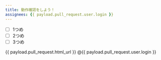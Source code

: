 ```yaml
---
title: 動作確認をしよう！
assignees: {{ payload.pull_request.user.login }}
---
```


* [ ] 1つめ
* [ ] 2つめ
* [ ] 3つめ

{{ payload.pull_request.html_url }}
@{{ payload.pull_request.user.login }}
